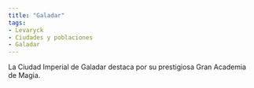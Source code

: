 ```yaml
---
title: "Galadar"
tags:
- Levaryck
- Ciudades y poblaciones
- Galadar
---
```


La Ciudad Imperial de Galadar destaca por su prestigiosa Gran Academia de Magia.